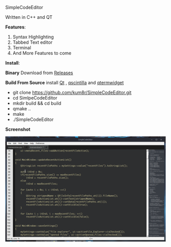 SimpleCodeEditor

Written in C++ and QT

**Features**:
    <ol>
        <li>Syntax Highlighting</li>
        <li>Tabbed Text editor</li>
        <li>Terminal</li>
        <li>And More Features to come</li>
    </ol>

**Install**:

**Binary**
Download from [Releases](https://github.com/kum8r/SimpleCodeEditor/releases)

**Build From Source**
install [Qt](https://qt.io "Qt") , [qscintilla](https://www.riverbankcomputing.com "qscintilla") and [qtermwidget](https://github.com/lxqt/qtermwidget)

- git clone https://github.com/kum8r/SimpleCodeEditor.git
- cd SimlpeCodeEditor
- mkdir build && cd build
- qmake ..
- make
- ./SimpleCodeEditor

<b>Screenshot</b>

<p align="center">
    <img src="./Screenshot/screenshot3.png" title="SimpleCodeEditor">
</p>

[qt]: http://qt.io
